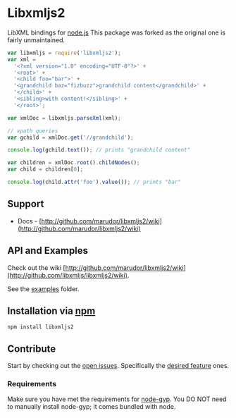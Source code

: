 # Libxmljs2

LibXML bindings for [node.js](http://nodejs.org/)
This package was forked as the original one is fairly unmaintained.

```javascript
var libxmljs = require('libxmljs2');
var xml =
  '<?xml version="1.0" encoding="UTF-8"?>' +
  '<root>' +
  '<child foo="bar">' +
  '<grandchild baz="fizbuzz">grandchild content</grandchild>' +
  '</child>' +
  '<sibling>with content!</sibling>' +
  '</root>';

var xmlDoc = libxmljs.parseXml(xml);

// xpath queries
var gchild = xmlDoc.get('//grandchild');

console.log(gchild.text()); // prints "grandchild content"

var children = xmlDoc.root().childNodes();
var child = children[0];

console.log(child.attr('foo').value()); // prints "bar"
```

## Support

- Docs - [http://github.com/marudor/libxmljs2/wiki](http://github.com/marudor/libxmljs2/wiki)

## API and Examples

Check out the wiki [http://github.com/marudor/libxmljs2/wiki](http://github.com/libxmljs/libxmljs2/wiki).

See the [examples](https://github.com/marudor/libxmljs2/tree/master/examples) folder.

## Installation via [npm](https://npmjs.org)

```shell
npm install libxmljs2
```

## Contribute

Start by checking out the [open issues](https://github.com/marudor/libxmljs2/issues?labels=&page=1&state=open). Specifically the [desired feature](https://github.com/marudor/libxmljs2/issues?labels=desired+feature&page=1&state=open) ones.

### Requirements

Make sure you have met the requirements for [node-gyp](https://github.com/TooTallNate/node-gyp#installation). You DO NOT need to manually install node-gyp; it comes bundled with node.
